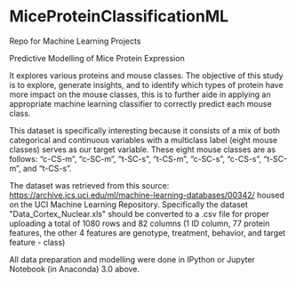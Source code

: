 # MiceProteinClassificationML
Repo for Machine Learning Projects

Predictive Modelling of Mice Protein Expression 

It explores various proteins and mouse classes. The objective of this study is to explore, generate insights,
and to identify which types of protein have more impact on the mouse classes, this is to further aide in applying an appropriate machine learning classifier to correctly predict each mouse class.

This dataset is specifically interesting because it consists of a mix of both categorical and continuous variables with a multiclass label (eight mouse classes) serves as our target variable.
These eight mouse classes are as follows: “c-CS-m”, “c-SC-m”, “t-SC-s”, “t-CS-m”, “c-SC-s”, “c-CS-s”, “t-SC-m”, and “t-CS-s”. 

The dataset was retrieved from this source: https://archive.ics.uci.edu/ml/machine-learning-databases/00342/ housed on the UCI Machine Learning Repository. 
Specifically the dataset "Data_Cortex_Nuclear.xls" should be converted to a .csv file for proper uploading a total of 1080 rows and 82 columns (1 ID column, 77 protein features, the other 4 features are genotype, treatment, behavior, and target feature - class)

All data preparation and modelling were done in IPython or Jupyter Notebook (in Anaconda) 3.0 above. 

